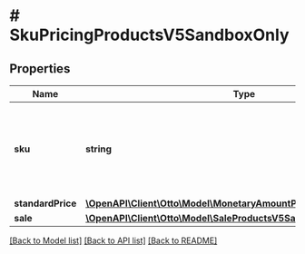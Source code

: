 # # SkuPricingProductsV5SandboxOnly

## Properties

Name | Type | Description | Notes
------------ | ------------- | ------------- | -------------
**sku** | **string** | Partner-unique identifier for a product variation provided by the partner. |
**standardPrice** | [**\OpenAPI\Client\Otto\Model\MonetaryAmountProductsV5SandboxOnly**](MonetaryAmountProductsV5SandboxOnly.md) |  |
**sale** | [**\OpenAPI\Client\Otto\Model\SaleProductsV5SandboxOnly**](SaleProductsV5SandboxOnly.md) |  | [optional]

[[Back to Model list]](../../README.md#models) [[Back to API list]](../../README.md#endpoints) [[Back to README]](../../README.md)
